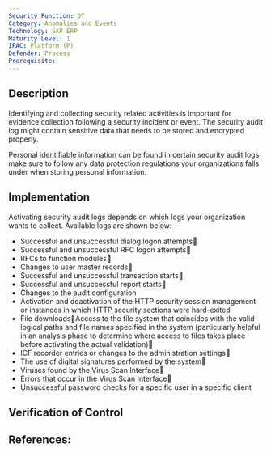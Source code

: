 ```yaml
---
Security Function: DT
Category: Anomalies and Events
Technology: SAP ERP
Maturity Level: 1
IPAC: Platform (P)
Defender: Process
Prerequisite:
---
```


## Description

Identifying and collecting security related activities is important for evidence collection following a security incident or event. The security audit log might contain sensitive data that needs to be stored and encrypted properly.

Personal identifiable information can be found in certain security audit logs, make sure to follow any data protection regulations your organizations falls under when storing personal information.  

## Implementation

Activating security audit logs depends on which logs your organization wants to collect. Available logs are shown below:

- Successful and unsuccessful dialog logon attempts
- Successful and unsuccessful RFC logon attempts
- RFCs to function modules
- Changes to user master records
- Successful and unsuccessful transaction starts
- Successful and unsuccessful report starts
- Changes to the audit configuration
- Activation and deactivation of the HTTP security session management or instances in which HTTP security sections were hard-exited
- File downloadsAccess to the file system that coincides with the valid logical paths and file names specified in the system  (particularly helpful in an analysis phase to determine where access to files takes place before activating the actual validation)
- ICF recorder entries or changes to the administration settings
- The use of digital signatures performed by the system
- Viruses found by the Virus Scan Interface
- Errors that occur in the Virus Scan Interface
- Unsuccessful password checks for a specific user in a specific client



## Verification of Control



## References:
